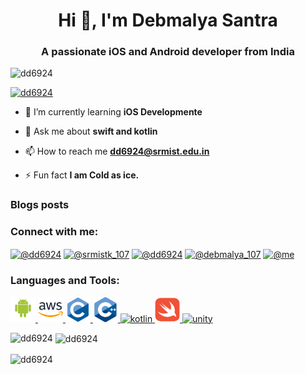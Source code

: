 <h1 align="center">Hi 👋, I'm Debmalya Santra</h1>
<h3 align="center">A passionate iOS and Android developer from India</h3>

<p align="left"> <img src="https://komarev.com/ghpvc/?username=dd6924&label=Profile%20views&color=0e75b6&style=flat" alt="dd6924" /> </p>

<p align="left"> <a href="https://github.com/ryo-ma/github-profile-trophy"><img src="https://github-profile-trophy.vercel.app/?username=dd6924" alt="dd6924" /></a> </p>

- 🌱 I’m currently learning **iOS Developmente**

- 💬 Ask me about **swift and kotlin**

- 📫 How to reach me **dd6924@srmist.edu.in**

- ⚡ Fun fact **I am Cold as ice.**

### Blogs posts
<!-- BLOG-POST-LIST:START -->
<!-- BLOG-POST-LIST:END -->

<h3 align="left">Connect with me:</h3>
<p align="left">
<a href="https://medium.com/@dd6924" target="blank"><img align="center" src="https://raw.githubusercontent.com/rahuldkjain/github-profile-readme-generator/master/src/images/icons/Social/medium.svg" alt="@dd6924" height="30" width="40" /></a>
<a href="https://www.codechef.com/users/@srmistk_107" target="blank"><img align="center" src="https://cdn.jsdelivr.net/npm/simple-icons@3.1.0/icons/codechef.svg" alt="@srmistk_107" height="30" width="40" /></a>
<a href="https://www.hackerrank.com/@dd6924" target="blank"><img align="center" src="https://raw.githubusercontent.com/rahuldkjain/github-profile-readme-generator/master/src/images/icons/Social/hackerrank.svg" alt="@dd6924" height="30" width="40" /></a>
<a href="https://www.leetcode.com/@debmalya_107" target="blank"><img align="center" src="https://raw.githubusercontent.com/rahuldkjain/github-profile-readme-generator/master/src/images/icons/Social/leet-code.svg" alt="@debmalya_107" height="30" width="40" /></a>
<a href="https://discord.gg/@me" target="blank"><img align="center" src="https://raw.githubusercontent.com/rahuldkjain/github-profile-readme-generator/master/src/images/icons/Social/discord.svg" alt="@me" height="30" width="40" /></a>
</p>

<h3 align="left">Languages and Tools:</h3>
<p align="left"> <a href="https://developer.android.com" target="_blank" rel="noreferrer"> <img src="https://raw.githubusercontent.com/devicons/devicon/master/icons/android/android-original-wordmark.svg" alt="android" width="40" height="40"/> </a> <a href="https://aws.amazon.com" target="_blank" rel="noreferrer"> <img src="https://raw.githubusercontent.com/devicons/devicon/master/icons/amazonwebservices/amazonwebservices-original-wordmark.svg" alt="aws" width="40" height="40"/> </a> <a href="https://www.cprogramming.com/" target="_blank" rel="noreferrer"> <img src="https://raw.githubusercontent.com/devicons/devicon/master/icons/c/c-original.svg" alt="c" width="40" height="40"/> </a> <a href="https://www.w3schools.com/cpp/" target="_blank" rel="noreferrer"> <img src="https://raw.githubusercontent.com/devicons/devicon/master/icons/cplusplus/cplusplus-original.svg" alt="cplusplus" width="40" height="40"/> </a> <a href="https://kotlinlang.org" target="_blank" rel="noreferrer"> <img src="https://www.vectorlogo.zone/logos/kotlinlang/kotlinlang-icon.svg" alt="kotlin" width="40" height="40"/> </a> <a href="https://developer.apple.com/swift/" target="_blank" rel="noreferrer"> <img src="https://raw.githubusercontent.com/devicons/devicon/master/icons/swift/swift-original.svg" alt="swift" width="40" height="40"/> </a> <a href="https://unity.com/" target="_blank" rel="noreferrer"> <img src="https://www.vectorlogo.zone/logos/unity3d/unity3d-icon.svg" alt="unity" width="40" height="40"/> </a> </p>

<p><img align="left" src="https://github-readme-stats.vercel.app/api/top-langs?username=dd6924&show_icons=true&locale=en&layout=compact" alt="dd6924" /></p>

<p>&nbsp;<img align="center" src="https://github-readme-stats.vercel.app/api?username=dd6924&show_icons=true&locale=en" alt="dd6924" /></p>

<p><img align="center" src="https://github-readme-streak-stats.herokuapp.com/?user=dd6924&" alt="dd6924" /></p>
